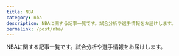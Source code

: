 ```yaml
---
title: NBA
category: nba
description: NBAに関する記事一覧です。試合分析や選手情報をお届けします。
permalink: /post/nba/
---
```


NBAに関する記事一覧です。試合分析や選手情報をお届けします。

<HomePosts category="nba" grid-only="true" />
